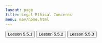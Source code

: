 ```yaml
---
layout: page
title: Legal Ethical Concerns
menu: nav/home.html
---
```

<a href="{{site.baseurl}}/5.5.1"><button>Lesson 5.5.1</button></a>
<a href="{{site.baseurl}}/5.5.2"><button>Lesson 5.5.2</button></a>
<a href="{{site.baseurl}}/5.5.3"><button>Lesson 5.5.3</button></a>